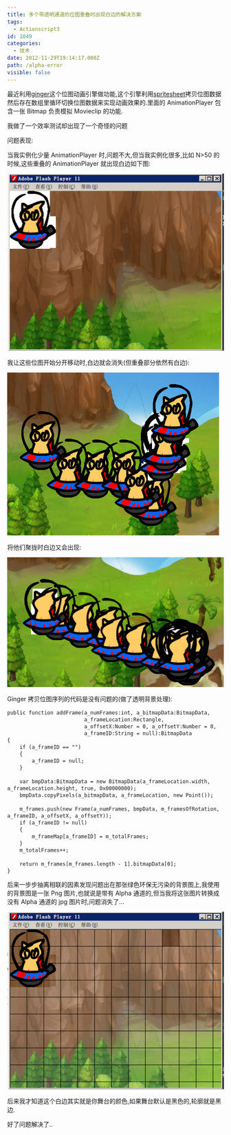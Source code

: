 ```yaml
---
title: 多个带透明通道的位图重叠时出现白边的解决方案
tags:
  - Actionscript3
id: 1049
categories:
  - 技术
date: 2012-11-29T19:14:17.000Z
path: /alpha-error
visible: false
---
```


最近利用[ginger](http://cheezeworld.com/bitmap-animation-api-released-ginger/)这个位图动画引擎做功能,这个引擎利用[spritesheet](http://www.8bitrocket.com/2008/7/2/Tutorial-AS3-The-basics-of-tile-sheet-animation-or-blitting/)拷贝位图数据然后存在数组里循环切换位图数据来实现动画效果的.里面的 AnimationPlayer 包含一张 Bitmap 负责模拟 Movieclip 的功能.

我做了一个效率测试却出现了一个奇怪的问题

<!--more-->

问题表现:

当我实例化少量 AnimationPlayer 时,问题不大,但当我实例化很多,比如 N>50 的时候,这些重叠的 AnimationPlayer 就出现白边如下图:

![Image1](./Image1.png "Image1")

我让这些位图开始分开移动时,白边就会消失(但重叠部分依然有白边):

![Image2](./Image2.png "Image2")

将他们聚拢时白边又会出现:

![Image3](./Image3.png "Image3")

Ginger 拷贝位图序列的代码是没有问题的(做了透明背景处理):

    public function addFrame(a_numFrames:int, a_bitmapData:BitmapData,
                             a_frameLocation:Rectangle,
                             a_offsetX:Number = 0, a_offsetY:Number = 0,
                             a_frameID:String = null):BitmapData
    {
        if (a_frameID == "")
        {
            a_frameID = null;
        }

        var bmpData:BitmapData = new BitmapData(a_frameLocation.width, a_frameLocation.height, true, 0x00000000);
        bmpData.copyPixels(a_bitmapData, a_frameLocation, new Point());

        m_frames.push(new Frame(a_numFrames, bmpData, m_framesOfRotation, a_frameID, a_offsetX, a_offsetY));
        if (a_frameID != null)
        {
            m_frameMap[a_frameID] = m_totalFrames;
        }
        m_totalFrames++;

        return m_frames[m_frames.length - 1].bitmapData[0];
    }

后来一步步抽离相联的因素发现问题出在那张绿色环保无污染的背景图上,我使用的背景图是一张 Png 图片,也就说是带有 Alpha 通道的,但当我将这张图片转换成没有 Alpha 通道的 jpg 图片时,问题消失了...

![Image4](./Image4.png "Image4")

后来我才知道这个白边其实就是你舞台的颜色,如果舞台默认是黑色的,轮廓就是黑边.

好了问题解决了..
